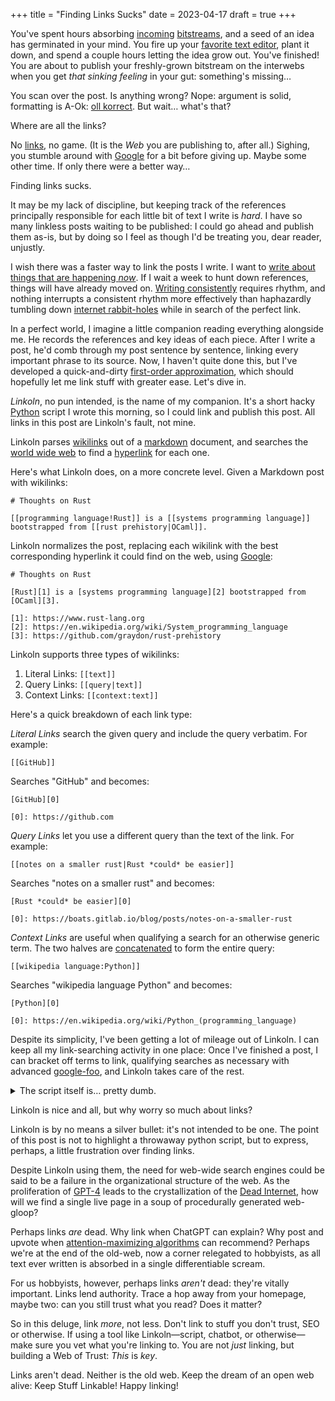 +++
title = "Finding Links Sucks"
date = 2023-04-17
draft = true
+++

You've spent hours absorbing [incoming][1] [bitstreams][2], and a seed of an idea has germinated in your mind. You fire up your [favorite text editor][3], plant it down, and spend a couple hours letting the idea grow out. You've finished! You are about to publish your freshly-grown bitstream on the interwebs when you get *that sinking feeling* in your gut: something's missing…

You scan over the post. Is anything wrong? Nope: argument is solid, formatting is A-Ok: [oll korrect][4]. But wait… what's that?

Where are all the links?

No [links][5], no game. (It is the *Web* you are publishing to, after all.) Sighing, you stumble around with [Google][6] for a bit before giving up. Maybe some other time. If only there were a better way…

Finding links sucks. 

It may be my lack of discipline, but keeping track of the references principally responsible for each little bit of text I write is *hard*. I have so many linkless posts waiting to be published: I could go ahead and publish them as-is, but by doing so I feel as though I'd be treating you, dear reader, unjustly.

I wish there was a faster way to link the posts I write. I want to [write about things that are happening *now*][7]. If I wait a week to hunt down references, things will have already moved on. [Writing consistently][8] requires rhythm, and nothing interrupts a consistent rhythm more effectively than haphazardly tumbling down [internet rabbit-holes][9] while in search of the perfect link.

In a perfect world, I imagine a little companion reading everything alongside me. He records the references and key ideas of each piece. After I write a post, he'd comb through my post sentence by sentence, linking every important phrase to its source. Now, I haven't quite done this, but I've developed a quick-and-dirty [first-order approximation][10], which should hopefully let me link stuff with greater ease. Let's dive in.

*Linkoln*, no pun intended, is the name of my companion. It's a short hacky [Python][11] script I wrote this morning, so I could link and publish this post. All links in this post are Linkoln's fault, not mine.

Linkoln parses [wikilinks][12] out of a [markdown][13] document, and searches the [world wide web][14] to find a [hyperlink][15] for each one.

Here's what Linkoln does, on a more concrete level. Given a Markdown post with wikilinks:

``` 
# Thoughts on Rust

[[programming language!Rust]] is a [[systems programming language]] bootstrapped from [[rust prehistory|OCaml]].
```

Linkoln normalizes the post, replacing each wikilink with the best corresponding hyperlink it could find on the web, using [Google][16]:

```
# Thoughts on Rust

[Rust][1] is a [systems programming language][2] bootstrapped from [OCaml][3].

[1]: https://www.rust-lang.org
[2]: https://en.wikipedia.org/wiki/System_programming_language
[3]: https://github.com/graydon/rust-prehistory
```

Linkoln supports three types of wikilinks:

1. Literal Links: `[[text]]` 
2. Query Links: `[[query|text]]`
3. Context Links: `[[context:text]]`

Here's a quick breakdown of each link type:

*Literal Links* search the given query and include the query verbatim. For example:

```
[[GitHub]]
```

Searches "GitHub" and becomes:

```
[GitHub][0]

[0]: https://github.com
```

*Query Links* let you use a different query than the text of the link. For example:

```
[[notes on a smaller rust|Rust *could* be easier]]
```

Searches "notes on a smaller rust" and becomes:

```
[Rust *could* be easier][0]

[0]: https://boats.gitlab.io/blog/posts/notes-on-a-smaller-rust
```

*Context Links* are useful when qualifying a search for an otherwise generic term. The two halves are [concatenated][17] to form the entire query:

```
[[wikipedia language:Python]]
```

Searches "wikipedia language Python" and becomes:

```
[Python][0]

[0]: https://en.wikipedia.org/wiki/Python_(programming_language)
```

Despite its simplicity, I've been getting a lot of mileage out of Linkoln. I can keep all my link-searching activity in one place: Once I've finished a post, I can bracket off terms to link, qualifying searches as necessary with advanced [google-foo][18], and Linkoln takes care of the rest.

<details>
<summary>The script itself is… pretty dumb.</summary>
<br>

But, since you asked for it, here it is:

```python
#!/usr/bin/python3

# Linkoln by Anima Omnium
# Dedicated to the Public Domain

# Just standard library for portability 
import sys
import urllib.request
import time

# Input from file, output to stdout
# Suggested usage:
# python linkoln.py INPUT.md > OUTPUT.md

# Read input file name
print(sys.argv)
if len(sys.argv) != 2:
  print("Usage: linkoln FILE")
  exit(1)

# Read file
FILE = sys.argv[1]
with open(FILE, "r") as fin:
  INPUT = fin.read()

# Link numbering start
OFFSET = 1

# Ignore wikilinks in code, headings, frontmatter
IGNORE = [
  ("```", "```"),
  ("#", "\n"),
  ("`", "`"),
  ("+++", "+++"),
]

# Syntax for links
LINK_OPEN = "[["
LINK_CLOSE = "]]"
LINK_QUERY = "|"
LINK_CONTEXT = ":"

# Parser state enum
S_IGNORE = 0
S_SCANIN = 1
S_EATING = 2

# Initialize parser
state = S_SCANIN
rem = INPUT
closing = ""
inside = ""
colophon = []

# Skip amt chars
def skip(r, amt):
  return r[amt:]

# Skip amt, echo what was skipped
def eat(r, amt):
  print(r[:amt], end="")
  return skip(r, amt)

# Check r prefix matches against
def check(r, against):
  return r[:len(against)] == against

# Parse inside wikilink
def extract(inside):
  (link, text) = (inside, inside)
  if LINK_QUERY in inside:
    (link, text) = inside.split(LINK_QUERY)
  elif LINK_CONTEXT in inside:
    (link, text) = inside.split(LINK_CONTEXT)
    link = f"{link} {text}"
  return (link, text)

# Echo formatted link
def emit_link(entry):
  (num, inside) = entry
  (_, inside) = extract(inside)
  print(f"[{inside}][{num}]", end="")

# Echo formatted link reference
def emit_entry(entry):
  (num, inside) = entry
  (inside, _) = extract(inside)
  inside = google_it(inside)
  print(f"[{num}]: {inside}")

# Locate link matching given query
def google_it(query):
  # Dumbest most fragile hack ever
  quoted = urllib.parse.quote(query, safe='')
  # Don't hammer friends at DuckDuckGo
  time.sleep(0.5)
  try:
    contents = urllib.request.urlopen(f"https://lite.duckduckgo.com/lite/search&q={quoted}").read()
    # Parsing html is easy
    top_result = contents.split(b"link-text")[1]
    top_link = top_result.split(b">")[1].split(b"<")[0]
  except:
    # Leave for human to fix 
    return f"ERROR: {query}"
  return "https://" + top_link.decode("utf-8")

# State machine driving loop
while rem != "":
  # Scanning for next link or comment 
  if state == S_SCANIN:
    for (open, close) in IGNORE:
      try:
        if check(rem, open):
          rem = eat(rem, len(open))
          closing = close
          state = S_IGNORE
          break
      except:
        pass
    if state == S_IGNORE:
      continue
    try:
      if check(rem, LINK_OPEN):
        rem = skip(rem, len(LINK_OPEN))
        inside = ""
        state = S_EATING
        continue
    except:
      pass
    rem = eat(rem, 1)

  # Eating contents of wikilink
  elif state == S_EATING:
    if check(rem, LINK_CLOSE):
      rem = skip(rem, len(LINK_CLOSE))
      entry = (len(colophon) + OFFSET, inside)
      emit_link(entry)
      colophon.append(entry)
      state = S_SCANIN
    else:
      inside = inside + rem[:1]
      rem = skip(rem, 1)

  # Ignoring contents of comments
  elif state == S_IGNORE:
    if check(rem, closing):
      rem = eat(rem, len(closing))
      state = S_SCANIN
    else:
      rem = eat(rem, 1)

  # Frick your computer is on fire
  else:
    assert false, "Invalid state"

# Google all the queries
print()
for entry in colophon:
  emit_entry(entry)
```

</details>

Linkoln is nice and all, but why worry so much about links?

Linkoln is by no means a silver bullet: it's not intended to be one. The point of this post is not to highlight a throwaway python script, but to express, perhaps, a little frustration over finding links. 

Despite Linkoln using them, the need for web-wide search engines could be said to be a failure in the organizational structure of the web. As the proliferation of [GPT-4][19] leads to the crystallization of the [Dead Internet][20], how will we find a single live page in a soup of procedurally generated web-gloop?

Perhaps links *are* dead. Why link when ChatGPT can explain? Why post and upvote when [attention-maximizing algorithms][21] can recommend? Perhaps we're at the end of the old-web, now a corner relegated to hobbyists, as all text ever written is absorbed in a single differentiable scream.

For us hobbyists, however, perhaps links *aren't* dead: they're vitally important. Links lend authority. Trace a hop away from your homepage, maybe two: can you still trust what you read? Does it matter?

So in this deluge, link *more*, not less. Don't link to stuff you don't trust, SEO or otherwise. If using a tool like Linkoln—script, chatbot, or otherwise—make sure you vet what you're linking to. You are not *just* linking, but building a Web of Trust: *This* is *key*.

Links aren't dead. Neither is the old web. Keep the dream of an open web alive: Keep Stuff Linkable! Happy linking!

[1]: https://news.ycombinator.com
[2]: https://lobste.rs
[3]: https://neovim.io
[4]: https://en.wikipedia.org/wiki/OK
[5]: https://en.wikipedia.org/wiki/Hyperlink
[6]: https://duckduckgo.com
[7]: https://simonwillison.net/2023/Apr/16/web-llm/
[8]: https://blog.codinghorror.com/how-to-achieve-ultimate-blog-success-in-one-easy-step/
[9]: https://en.wikipedia.org/wiki/Rabbit_Hole
[10]: https://en.wikipedia.org/wiki/Order_of_approximation
[11]: https://www.python.org
[12]: https://en.wikipedia.org/wiki/Help:Link
[13]: https://commonmark.org/help/
[14]: https://en.wikipedia.org/wiki/World_Wide_Web
[15]: https://en.wikipedia.org/wiki/Help:Link
[16]: https://duckduckgo.com
[17]: https://en.wikipedia.org/wiki/Concatenation
[18]: https://www.urbandictionary.com/define.php?term=googlefoo
[19]: https://openai.com/research/gpt-4
[20]: https://www.theatlantic.com/technology/archive/2021/08/dead-internet-theory-wrong-but-feels-true/619937/
[21]: https://gantry.io/blog/papers-to-know-20230110
